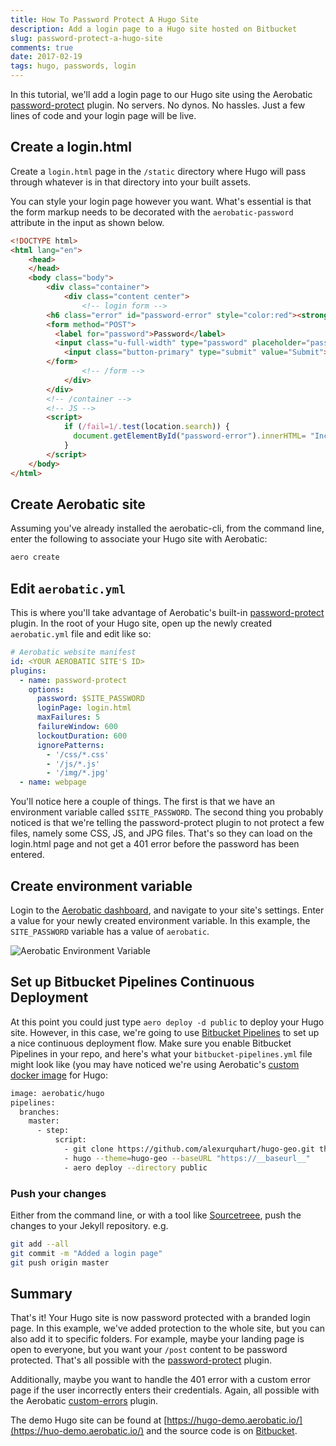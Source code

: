 ```yaml
---
title: How To Password Protect A Hugo Site
description: Add a login page to a Hugo site hosted on Bitbucket
slug: password-protect-a-hugo-site
comments: true
date: 2017-02-19
tags: hugo, passwords, login
---
```


In this tutorial, we'll add a login page to our Hugo site using the Aerobatic [password-protect](/docs/plugins/password-protect/) plugin. No servers. No dynos. No hassles. Just a few lines of code and your login page will be live.

## Create a login.html

Create a `login.html` page in the `/static` directory where Hugo will pass through whatever is in that directory into your built assets.

You can style your login page however you want. What's essential is that the form markup needs to be decorated with the `aerobatic-password` attribute in the input as shown below.

~~~html
<!DOCTYPE html>
<html lang="en">
    <head>
    </head>
    <body class="body">
        <div class="container">
            <div class="content center">
                <!-- login form -->
        <h6 class="error" id="password-error" style="color:red"><strong></strong></h6>
        <form method="POST">
          <label for="password">Password</label>
          <input class="u-full-width" type="password" placeholder="password" name="aerobatic-password" id="aerobatic-password">
            <input class="button-primary" type="submit" value="Submit">
        </form>
                <!-- /form -->
            </div>
        </div>
        <!-- /container -->
        <!-- JS -->
        <script>
            if (/fail=1/.test(location.search)) {
              document.getElementById("password-error").innerHTML= "Incorrect Password" ;
            }
        </script>
    </body>
</html>
~~~

## Create Aerobatic site

Assuming you've already installed the aerobatic-cli, from the command line, enter the following to associate your Hugo site with Aerobatic:

~~~bash
aero create
~~~

## Edit `aerobatic.yml`
This is where you'll take advantage of Aerobatic's built-in [password-protect](https://www.aerobatic.com/docs/plugins/password-protect/) plugin. In the root of your Hugo site, open up the newly created `aerobatic.yml` file and edit like so:

~~~yaml
# Aerobatic website manifest
id: <YOUR AEROBATIC SITE'S ID>
plugins:
  - name: password-protect
    options:
      password: $SITE_PASSWORD
      loginPage: login.html
      maxFailures: 5
      failureWindow: 600
      lockoutDuration: 600
      ignorePatterns:
        - '/css/*.css'
        - '/js/*.js'
        - '/img/*.jpg'
  - name: webpage
~~~

You'll notice here a couple of things. The first is that we have an environment variable called `$SITE_PASSWORD`. The second thing you probably noticed is that we're telling the password-protect plugin to not protect a few files, namely some CSS, JS, and JPG files. That's so they can load on the login.html page and not get a 401 error before the password has been entered.

## Create environment variable

Login to the [Aerobatic dashboard](dashboard.aerobatic.com), and navigate to your site's settings. Enter a value for your newly created environment variable. In this example, the `SITE_PASSWORD` variable has a value of `aerobatic`.

<img class="screenshot" src="/img/jekyll-auth-env-var.png" alt="Aerobatic Environment Variable">

## Set up Bitbucket Pipelines Continuous Deployment

At this point you could just type `aero deploy -d public` to deploy your Hugo site. However, in this case, we're going to use [Bitbucket Pipelines](https://bitbucket.org/product/features/pipelines) to set up a nice continuous deployment flow. Make sure you enable Bitbucket Pipelines in your repo, and here's what your `bitbucket-pipelines.yml` file might look like (you may have noticed we're using Aerobatic's [custom docker image](https://www.aerobatic.com/blog/optimized-docker-images-continuous-deployment/) for Hugo:

~~~bash
image: aerobatic/hugo
pipelines:
  branches:
    master:
      - step:
          script:
            - git clone https://github.com/alexurquhart/hugo-geo.git themes/hugo-geo
            - hugo --theme=hugo-geo --baseURL "https://__baseurl__"
            - aero deploy --directory public
~~~

### Push your changes

Either from the command line, or with a tool like [Sourcetreee](https://www.sourcetreeapp.com/), push the changes to your Jekyll repository. e.g.

~~~bash
git add --all
git commit -m "Added a login page"
git push origin master
~~~

## Summary

That's it! Your Hugo site is now password protected with a branded login page. In this example, we've added protection to the whole site, but you can also add it to specific folders. For example, maybe your landing page is open to everyone, but you want your `/post` content to be password protected. That's all possible with the [password-protect](/docs/plugins/password-protect/) plugin.

Additionally, maybe you want to handle the 401 error with a custom error page if the user incorrectly enters their credentials. Again, all possible with the Aerobatic [custom-errors](/docs/custom-error-pages) plugin.

The demo Hugo site can be found at [https://hugo-demo.aerobatic.io/](https://huo-demo.aerobatic.io/) and the source code is on [Bitbucket](https://bitbucket.org/dundonian/hugo-demo/src).
